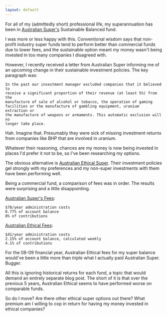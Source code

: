 ```yaml
---
layout: default
---
```

For all of my (admittedly short) professional life, my superannuation has been
in [Australian Super's](http://australiansuper.com/) Sustainable Balanced fund.

I was more or less happy with this. Conventional wisdom says that non-profit
industry super funds tend to perform better than commercial funds due to lower
fees, and the sustainable option meant my money wasn't being invested in too
many companies I disagreed with.

However, I recently received a letter from Australian Super informing me of an
upcoming change in their sustainable investment policies. The key paragraph was:

    In the past our investment manager excluded companies that it believed to
    receive a significant proportion of their revenue (at least 5%) from the
    manufacture of sale of alcohol or tobacco, the operation of gaming
    facilities or the manufacture of gambling equipment, uranium extraction or
    the manufacture of weapons or armaments. This automatic exclusion will no
    longer take place.

Hah. Imagine that. Presumably they were sick of missing investment returns from
companies like BHP that are involved in uranium.

Whatever their reasoning, chances are my money is now being invested in places
I'd prefer it not to be, so I've been researching my options.

The obvious alternative is [Australian Ethical
Super](http://www.australianethical.com.au). Their investment policies gel
strongly with my preferences and my non-super investments with them have been
performing well.

Being a commercial fund, a comparison of fees was in order. The results were
surprising and a little disappointing.

[Australian Super's Fees](http://australiansuper.com/formembers_feesandothercharges.aspx):

    $78/year administration costs
    0.77% of account balance
    0% of contributions

[Australian Ethical Fees](http://www.australianethical.com.au/fees-and-costs-individuals):

    $41/year administration costs
    2.15% of account balance, calculated weekly
    4.1% of contributions

For the 08-09 financial year, Australian Ethical fees for my super balance
would've been a little more than *triple* what I actually paid Australian
Super. Bugger.

All this is ignoring historical returns for each fund, a topic that would
demand an entirely separate blog post. The short of it is that over the
previous 5 years, Australian Ethical seems to have performed worse on
comparable funds.

So do I move? Are there other ethical super options out there? What premium am
I willing to cop in return for having my money invested in ethical companies?
